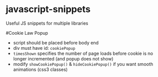 javascript-snippets
===================

Useful JS snippets for multiple libraries


#Cookie Law Popup

* script should be placed before body end
* div must have id: ```cookiePopup```
* ```timesShown``` specifies the number of page loads before cookie is no longer incremented (and popup does not show)
* modify ```showCookiePopup()``` & ```hideCookiePopup()``` if you want smooth animations (css3 classes)